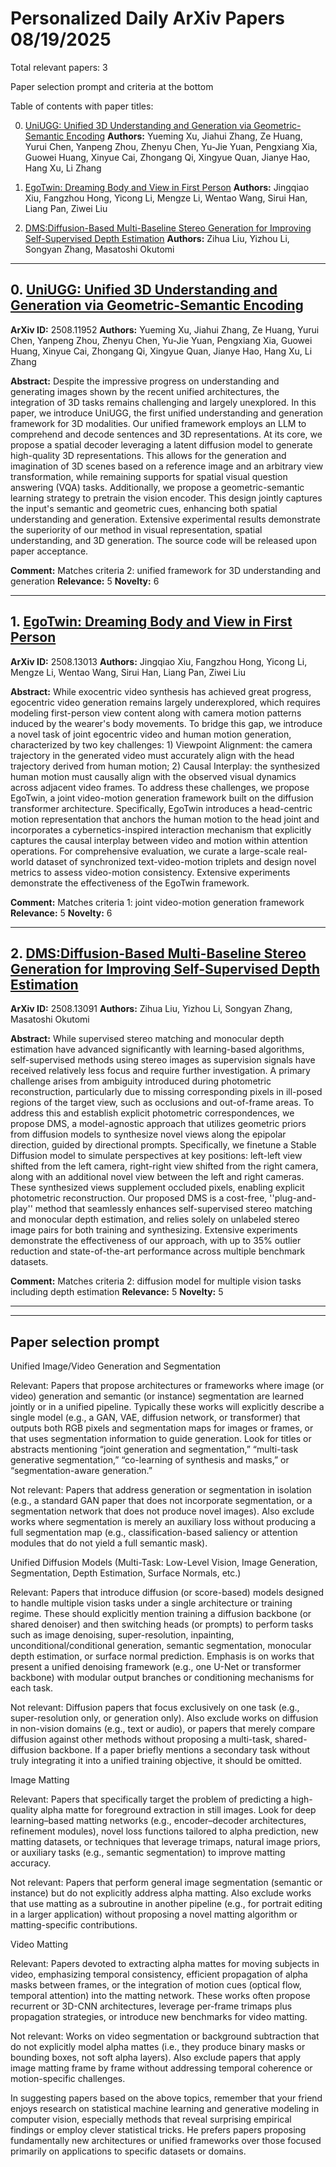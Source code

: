 # Personalized Daily ArXiv Papers 08/19/2025
Total relevant papers: 3

Paper selection prompt and criteria at the bottom

Table of contents with paper titles:

0. [UniUGG: Unified 3D Understanding and Generation via Geometric-Semantic Encoding](#link0)
**Authors:** Yueming Xu, Jiahui Zhang, Ze Huang, Yurui Chen, Yanpeng Zhou, Zhenyu Chen, Yu-Jie Yuan, Pengxiang Xia, Guowei Huang, Xinyue Cai, Zhongang Qi, Xingyue Quan, Jianye Hao, Hang Xu, Li Zhang

1. [EgoTwin: Dreaming Body and View in First Person](#link1)
**Authors:** Jingqiao Xiu, Fangzhou Hong, Yicong Li, Mengze Li, Wentao Wang, Sirui Han, Liang Pan, Ziwei Liu

2. [DMS:Diffusion-Based Multi-Baseline Stereo Generation for Improving Self-Supervised Depth Estimation](#link2)
**Authors:** Zihua Liu, Yizhou Li, Songyan Zhang, Masatoshi Okutomi

---
## 0. [UniUGG: Unified 3D Understanding and Generation via Geometric-Semantic Encoding](https://arxiv.org/abs/2508.11952) <a id="link0"></a>
**ArXiv ID:** 2508.11952
**Authors:** Yueming Xu, Jiahui Zhang, Ze Huang, Yurui Chen, Yanpeng Zhou, Zhenyu Chen, Yu-Jie Yuan, Pengxiang Xia, Guowei Huang, Xinyue Cai, Zhongang Qi, Xingyue Quan, Jianye Hao, Hang Xu, Li Zhang

**Abstract:**  Despite the impressive progress on understanding and generating images shown by the recent unified architectures, the integration of 3D tasks remains challenging and largely unexplored. In this paper, we introduce UniUGG, the first unified understanding and generation framework for 3D modalities. Our unified framework employs an LLM to comprehend and decode sentences and 3D representations. At its core, we propose a spatial decoder leveraging a latent diffusion model to generate high-quality 3D representations. This allows for the generation and imagination of 3D scenes based on a reference image and an arbitrary view transformation, while remaining supports for spatial visual question answering (VQA) tasks. Additionally, we propose a geometric-semantic learning strategy to pretrain the vision encoder. This design jointly captures the input's semantic and geometric cues, enhancing both spatial understanding and generation. Extensive experimental results demonstrate the superiority of our method in visual representation, spatial understanding, and 3D generation. The source code will be released upon paper acceptance.

**Comment:** Matches criteria 2: unified framework for 3D understanding and generation
**Relevance:** 5
**Novelty:** 6

---

## 1. [EgoTwin: Dreaming Body and View in First Person](https://arxiv.org/abs/2508.13013) <a id="link1"></a>
**ArXiv ID:** 2508.13013
**Authors:** Jingqiao Xiu, Fangzhou Hong, Yicong Li, Mengze Li, Wentao Wang, Sirui Han, Liang Pan, Ziwei Liu

**Abstract:**  While exocentric video synthesis has achieved great progress, egocentric video generation remains largely underexplored, which requires modeling first-person view content along with camera motion patterns induced by the wearer's body movements. To bridge this gap, we introduce a novel task of joint egocentric video and human motion generation, characterized by two key challenges: 1) Viewpoint Alignment: the camera trajectory in the generated video must accurately align with the head trajectory derived from human motion; 2) Causal Interplay: the synthesized human motion must causally align with the observed visual dynamics across adjacent video frames. To address these challenges, we propose EgoTwin, a joint video-motion generation framework built on the diffusion transformer architecture. Specifically, EgoTwin introduces a head-centric motion representation that anchors the human motion to the head joint and incorporates a cybernetics-inspired interaction mechanism that explicitly captures the causal interplay between video and motion within attention operations. For comprehensive evaluation, we curate a large-scale real-world dataset of synchronized text-video-motion triplets and design novel metrics to assess video-motion consistency. Extensive experiments demonstrate the effectiveness of the EgoTwin framework.

**Comment:** Matches criteria 1: joint video-motion generation framework
**Relevance:** 5
**Novelty:** 6

---

## 2. [DMS:Diffusion-Based Multi-Baseline Stereo Generation for Improving Self-Supervised Depth Estimation](https://arxiv.org/abs/2508.13091) <a id="link2"></a>
**ArXiv ID:** 2508.13091
**Authors:** Zihua Liu, Yizhou Li, Songyan Zhang, Masatoshi Okutomi

**Abstract:**  While supervised stereo matching and monocular depth estimation have advanced significantly with learning-based algorithms, self-supervised methods using stereo images as supervision signals have received relatively less focus and require further investigation. A primary challenge arises from ambiguity introduced during photometric reconstruction, particularly due to missing corresponding pixels in ill-posed regions of the target view, such as occlusions and out-of-frame areas. To address this and establish explicit photometric correspondences, we propose DMS, a model-agnostic approach that utilizes geometric priors from diffusion models to synthesize novel views along the epipolar direction, guided by directional prompts. Specifically, we finetune a Stable Diffusion model to simulate perspectives at key positions: left-left view shifted from the left camera, right-right view shifted from the right camera, along with an additional novel view between the left and right cameras. These synthesized views supplement occluded pixels, enabling explicit photometric reconstruction. Our proposed DMS is a cost-free, ''plug-and-play'' method that seamlessly enhances self-supervised stereo matching and monocular depth estimation, and relies solely on unlabeled stereo image pairs for both training and synthesizing. Extensive experiments demonstrate the effectiveness of our approach, with up to 35% outlier reduction and state-of-the-art performance across multiple benchmark datasets.

**Comment:** Matches criteria 2: diffusion model for multiple vision tasks including depth estimation
**Relevance:** 5
**Novelty:** 5

---


---

## Paper selection prompt
Unified Image/Video Generation and Segmentation

Relevant: Papers that propose architectures or frameworks where image (or video) generation and semantic (or instance) segmentation are learned jointly or in a unified pipeline. Typically these works will explicitly describe a single model (e.g., a GAN, VAE, diffusion network, or transformer) that outputs both RGB pixels and segmentation maps for images or frames, or that uses segmentation information to guide generation. Look for titles or abstracts mentioning “joint generation and segmentation,” “multi-task generative segmentation,” “co-learning of synthesis and masks,” or “segmentation-aware generation.”

Not relevant: Papers that address generation or segmentation in isolation (e.g., a standard GAN paper that does not incorporate segmentation, or a segmentation network that does not produce novel images). Also exclude works where segmentation is merely an auxiliary loss without producing a full segmentation map (e.g., classification-based saliency or attention modules that do not yield a full semantic mask).

Unified Diffusion Models (Multi-Task: Low-Level Vision, Image Generation, Segmentation, Depth Estimation, Surface Normals, etc.)

Relevant: Papers that introduce diffusion (or score-based) models designed to handle multiple vision tasks under a single architecture or training regime. These should explicitly mention training a diffusion backbone (or shared denoiser) and then switching heads (or prompts) to perform tasks such as image denoising, super-resolution, inpainting, unconditional/conditional generation, semantic segmentation, monocular depth estimation, or surface normal prediction. Emphasis is on works that present a unified denoising framework (e.g., one U-Net or transformer backbone) with modular output branches or conditioning mechanisms for each task.

Not relevant: Diffusion papers that focus exclusively on one task (e.g., super-resolution only, or generation only). Also exclude works on diffusion in non-vision domains (e.g., text or audio), or papers that merely compare diffusion against other methods without proposing a multi-task, shared-diffusion backbone. If a paper briefly mentions a secondary task without truly integrating it into a unified training objective, it should be omitted.

Image Matting

Relevant: Papers that specifically target the problem of predicting a high-quality alpha matte for foreground extraction in still images. Look for deep learning–based matting networks (e.g., encoder–decoder architectures, refinement modules), novel loss functions tailored to alpha prediction, new matting datasets, or techniques that leverage trimaps, natural image priors, or auxiliary tasks (e.g., semantic segmentation) to improve matting accuracy.

Not relevant: Papers that perform general image segmentation (semantic or instance) but do not explicitly address alpha matting. Also exclude works that use matting as a subroutine in another pipeline (e.g., for portrait editing in a larger application) without proposing a novel matting algorithm or matting-specific contributions.

Video Matting

Relevant: Papers devoted to extracting alpha mattes for moving subjects in video, emphasizing temporal consistency, efficient propagation of alpha masks between frames, or the integration of motion cues (optical flow, temporal attention) into the matting network. These works often propose recurrent or 3D-CNN architectures, leverage per-frame trimaps plus propagation strategies, or introduce new benchmarks for video matting.

Not relevant: Works on video segmentation or background subtraction that do not explicitly model alpha mattes (i.e., they produce binary masks or bounding boxes, not soft alpha layers). Also exclude papers that apply image matting frame by frame without addressing temporal coherence or motion-specific challenges.

In suggesting papers based on the above topics, remember that your friend enjoys research on statistical machine learning and generative modeling in computer vision, especially methods that reveal surprising empirical findings or employ clever statistical tricks. He prefers papers proposing fundamentally new architectures or unified frameworks over those focused primarily on applications to specific datasets or domains.
